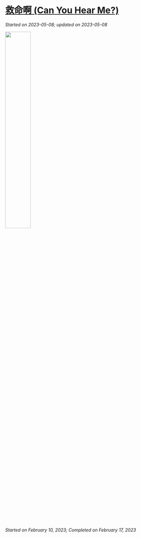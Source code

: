 # [救命啊 (Can You Hear Me?)](https://github.com/askming/Personal-reading/issues/24)

_Started on 2023-05-08; updated on 2023-05-08_

<img src="https://user-images.githubusercontent.com/5671771/236739612-8828bf73-b9e5-40ab-bad3-4e3525af4d9b.png" width="40%">

_Started on February 10, 2023; Completed on February 17, 2023_

